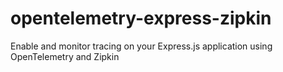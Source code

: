 # opentelemetry-express-zipkin
Enable and monitor tracing on your Express.js application using OpenTelemetry and Zipkin
